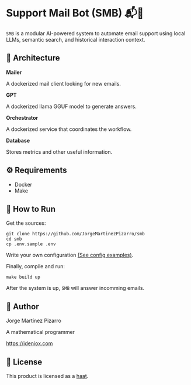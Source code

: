 # Support Mail Bot (SMB) 📬🤖

`SMB` is a modular AI-powered system to automate email support using local LLMs, semantic search, and historical interaction context.

## 🧱 Architecture

**Mailer**

A dockerized mail client looking for new emails.

**GPT**

A dockerized llama GGUF model to generate answers.

**Orchestrator**

A dockerized service that coordinates the workflow.

**Database**

Stores metrics and other useful information.

## ⚙️ Requirements

- Docker
- Make

## 🚀 How to Run

Get the sources:

```
git clone https://github.com/JorgeMartinezPizarro/smb
cd smb
cp .env.sample .env
```

Write your own configuration [(See config examples)](docs/config.md).

Finally, compile and run:

```
make build up
```

After the system is up, `SMB` will answer incomming emails.

## 👤 Author

Jorge Martínez Pizarro

A mathematical programmer

https://ideniox.com

## 📜 License

This product is licensed as a [haat](https://github.com/JorgeMartinezPizarro/haat/blob/main/LICENSE.md).
